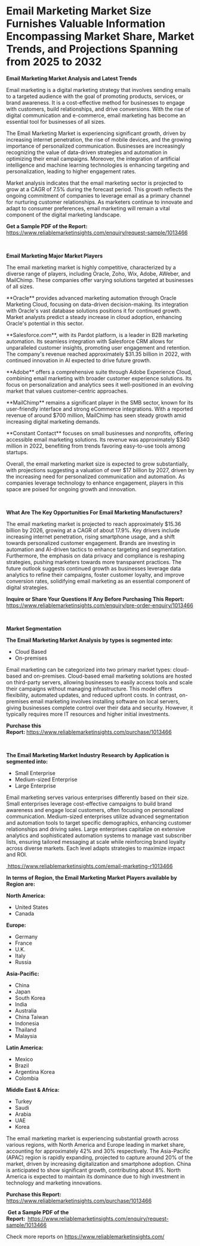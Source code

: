 <p><h1>Email Marketing Market Size Furnishes Valuable Information Encompassing Market Share, Market Trends, and Projections Spanning from 2025 to 2032</h1></p><p><strong>Email Marketing Market Analysis and Latest Trends</strong></p>
<p><p>Email marketing is a digital marketing strategy that involves sending emails to a targeted audience with the goal of promoting products, services, or brand awareness. It is a cost-effective method for businesses to engage with customers, build relationships, and drive conversions. With the rise of digital communication and e-commerce, email marketing has become an essential tool for businesses of all sizes.</p><p>The Email Marketing Market is experiencing significant growth, driven by increasing internet penetration, the rise of mobile devices, and the growing importance of personalized communication. Businesses are increasingly recognizing the value of data-driven strategies and automation in optimizing their email campaigns. Moreover, the integration of artificial intelligence and machine learning technologies is enhancing targeting and personalization, leading to higher engagement rates.</p><p>Market analysis indicates that the email marketing sector is projected to grow at a CAGR of 7.5% during the forecast period. This growth reflects the ongoing commitment of companies to leverage email as a primary channel for nurturing customer relationships. As marketers continue to innovate and adapt to consumer preferences, email marketing will remain a vital component of the digital marketing landscape.</p></p>
<p><strong>Get a Sample PDF of the Report:&nbsp;</strong> <a href="https://www.reliablemarketinsights.com/enquiry/request-sample/1013466?utm_campaign=2112&utm_medium=2&utm_source=Github&utm_content=ia&utm_term=06032025&utm_id=email-marketing">https://www.reliablemarketinsights.com/enquiry/request-sample/1013466</a></p>
<p>&nbsp;</p>
<p><strong>Email Marketing Major Market Players</strong></p>
<p><p>The email marketing market is highly competitive, characterized by a diverse range of players, including Oracle, Zoho, Wix, Adobe, AWeber, and MailChimp. These companies offer varying solutions targeted at businesses of all sizes.</p><p>**Oracle** provides advanced marketing automation through Oracle Marketing Cloud, focusing on data-driven decision-making. Its integration with Oracle's vast database solutions positions it for continued growth. Market analysts predict a steady increase in cloud adoption, enhancing Oracle's potential in this sector.</p><p>**Salesforce.com**, with its Pardot platform, is a leader in B2B marketing automation. Its seamless integration with Salesforce CRM allows for unparalleled customer insights, promoting user engagement and retention. The company's revenue reached approximately $31.35 billion in 2022, with continued innovation in AI expected to drive future growth.</p><p>**Adobe** offers a comprehensive suite through Adobe Experience Cloud, combining email marketing with broader customer experience solutions. Its focus on personalization and analytics sees it well-positioned in an evolving market that values customer-centric approaches.</p><p>**MailChimp** remains a significant player in the SMB sector, known for its user-friendly interface and strong eCommerce integrations. With a reported revenue of around $700 million, MailChimp has seen steady growth amid increasing digital marketing demands.</p><p>**Constant Contact** focuses on small businesses and nonprofits, offering accessible email marketing solutions. Its revenue was approximately $340 million in 2022, benefiting from trends favoring easy-to-use tools among startups.</p><p>Overall, the email marketing market size is expected to grow substantially, with projections suggesting a valuation of over $17 billion by 2027, driven by the increasing need for personalized communication and automation. As companies leverage technology to enhance engagement, players in this space are poised for ongoing growth and innovation.</p></p>
<p>&nbsp;</p>
<p><strong>What Are The Key Opportunities For Email Marketing Manufacturers?</strong></p>
<p><p>The email marketing market is projected to reach approximately $15.36 billion by 2026, growing at a CAGR of about 17.9%. Key drivers include increasing internet penetration, rising smartphone usage, and a shift towards personalized customer engagement. Brands are investing in automation and AI-driven tactics to enhance targeting and segmentation. Furthermore, the emphasis on data privacy and compliance is reshaping strategies, pushing marketers towards more transparent practices. The future outlook suggests continued growth as businesses leverage data analytics to refine their campaigns, foster customer loyalty, and improve conversion rates, solidifying email marketing as an essential component of digital strategies.</p></p>
<p><strong>Inquire or Share Your Questions If Any Before Purchasing This Report:</strong> <a href="https://www.reliablemarketinsights.com/enquiry/pre-order-enquiry/1013466?utm_campaign=2112&utm_medium=2&utm_source=Github&utm_content=ia&utm_term=06032025&utm_id=email-marketing">https://www.reliablemarketinsights.com/enquiry/pre-order-enquiry/1013466</a></p>
<p>&nbsp;</p>
<p><strong>Market Segmentation</strong></p>
<p><strong>The Email Marketing Market Analysis by types is segmented into:</strong></p>
<p><ul><li>Cloud Based</li><li>On-premises</li></ul></p>
<p><p>Email marketing can be categorized into two primary market types: cloud-based and on-premises. Cloud-based email marketing solutions are hosted on third-party servers, allowing businesses to easily access tools and scale their campaigns without managing infrastructure. This model offers flexibility, automated updates, and reduced upfront costs. In contrast, on-premises email marketing involves installing software on local servers, giving businesses complete control over their data and security. However, it typically requires more IT resources and higher initial investments.</p></p>
<p><strong>Purchase this Report:&nbsp;</strong><a href="https://www.reliablemarketinsights.com/purchase/1013466?utm_campaign=2112&utm_medium=2&utm_source=Github&utm_content=ia&utm_term=06032025&utm_id=email-marketing">https://www.reliablemarketinsights.com/purchase/1013466</a></p>
<p>&nbsp;</p>
<p><strong>The Email Marketing Market Industry Research by Application is segmented into:</strong></p>
<p><ul><li>Small Enterprise</li><li>Medium-sized Enterprise</li><li>Large Enterprise</li></ul></p>
<p><p>Email marketing serves various enterprises differently based on their size. Small enterprises leverage cost-effective campaigns to build brand awareness and engage local customers, often focusing on personalized communication. Medium-sized enterprises utilize advanced segmentation and automation tools to target specific demographics, enhancing customer relationships and driving sales. Large enterprises capitalize on extensive analytics and sophisticated automation systems to manage vast subscriber lists, ensuring tailored messaging at scale while reinforcing brand loyalty across diverse markets. Each level adapts strategies to maximize impact and ROI.</p></p>
<p><a href="https://www.reliablemarketinsights.com/email-marketing-r1013466?utm_campaign=2112&utm_medium=2&utm_source=Github&utm_content=ia&utm_term=06032025&utm_id=email-marketing">&nbsp;https://www.reliablemarketinsights.com/email-marketing-r1013466</a></p>
<p><strong>In terms of Region, the Email Marketing Market Players available by Region are:</strong></p>
<p>
    <p> <strong> North America: </strong>
        <ul>
            <li>United States</li>
            <li>Canada</li>
        </ul>
        </p> 
    <p> <strong> Europe: </strong>
        <ul>
            <li>Germany</li>
            <li>France</li>
            <li>U.K.</li>
            <li>Italy</li>
            <li>Russia</li>
        </ul>
        </p> 
    <p> <strong> Asia-Pacific: </strong>
        <ul>
            <li>China</li>
            <li>Japan</li>
            <li>South Korea</li>
            <li>India</li>
            <li>Australia</li>
            <li>China Taiwan</li>
            <li>Indonesia</li>
            <li>Thailand</li>
            <li>Malaysia</li>
        </ul>
        </p> 
    <p> <strong> Latin America: </strong>
        <ul>
            <li>Mexico</li>
            <li>Brazil</li>
            <li>Argentina Korea</li>
            <li>Colombia</li>
        </ul>
        </p> 
    <p> <strong> Middle East & Africa: </strong>
        <ul>
            <li>Turkey</li>
            <li>Saudi</li>
            <li>Arabia</li>
            <li>UAE</li>
            <li>Korea</li>
        </ul>
    </p>
    </p>
<p><p>The email marketing market is experiencing substantial growth across various regions, with North America and Europe leading in market share, accounting for approximately 42% and 30% respectively. The Asia-Pacific (APAC) region is rapidly expanding, projected to capture around 20% of the market, driven by increasing digitalization and smartphone adoption. China is anticipated to show significant growth, contributing about 8%. North America is expected to maintain its dominance due to high investment in technology and marketing innovations.</p></p>
<p><strong>Purchase this Report: </strong><a href="https://www.reliablemarketinsights.com/purchase/1013466?utm_campaign=2112&utm_medium=2&utm_source=Github&utm_content=ia&utm_term=06032025&utm_id=email-marketing">https://www.reliablemarketinsights.com/purchase/1013466</a></p>
<p>&nbsp;<strong>Get a Sample PDF of the Report:&nbsp;&nbsp;</strong><a href="https://www.reliablemarketinsights.com/enquiry/request-sample/1013466?utm_campaign=2112&utm_medium=2&utm_source=Github&utm_content=ia&utm_term=06032025&utm_id=email-marketing">https://www.reliablemarketinsights.com/enquiry/request-sample/1013466</a></p>
<p><strong></strong></p>
<p>Check more reports on <a href="https://www.reliablemarketinsights.com/?utm_campaign=2112&utm_medium=2&utm_source=Github&utm_content=ia&utm_term=06032025&utm_id=email-marketing">https://www.reliablemarketinsights.com/</a></p>